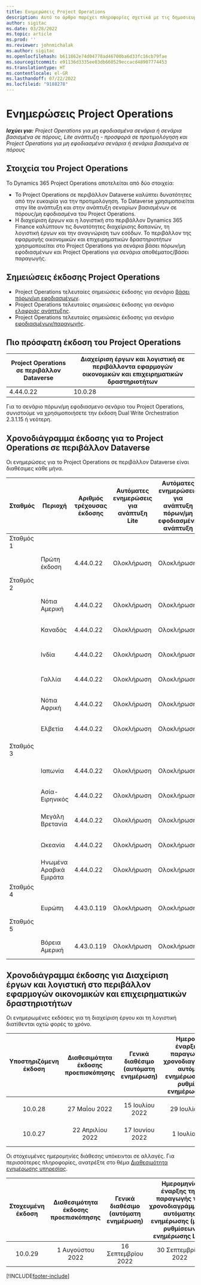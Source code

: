 ```yaml
---
title: Ενημερώσεις Project Operations
description: Αυτό το άρθρο παρέχει πληροφορίες σχετικά με τις δημοσιευμένες εκδόσεις του Dynamics 365 Project Operations.
author: sigitac
ms.date: 03/28/2022
ms.topic: article
ms.prod: ''
ms.reviewer: johnmichalak
ms.author: sigitac
ms.openlocfilehash: b611862e74d04778ad46700ba6d33fc16cb79fae
ms.sourcegitcommit: e91136d3335ee03db660529eccacd48907774453
ms.translationtype: HT
ms.contentlocale: el-GR
ms.lasthandoff: 07/22/2022
ms.locfileid: "9188278"
---
```

# <a name="project-operations-updates"></a>Ενημερώσεις Project Operations

_**Ισχύει για:** Project Operations για μη εφοδιασμένα σενάρια ή σενάρια βασισμένα σε πόρους, Lite ανάπτυξη - προσφορά σε προτιμολόγηση και Project Operations για μη εφοδιασμένα σενάρια ή σενάρια βασισμένα σε πόρους_



## <a name="project-operations-components"></a>Στοιχεία του Project Operations

Το Dynamics 365 Project Operations αποτελείται από δύο στοιχεία:

- Το Project Operations σε περιβάλλον Dataverse καλύπτει δυνατότητες από την ευκαιρία για την προτιμολόγηση. Το Dataverse χρησιμοποιείται στην lite ανάπτυξη και στην ανάπτυξη σεναρίων βασισμένων σε πόρους/μη εφοδιασμένα του Project Operations.
- Η διαχείριση έργων και η λογιστική στο περιβάλλον Dynamics 365 Finance καλύπτουν τις δυνατότητες διαχείρισης δαπανών, τη λογιστική έργων και την αναγνώριση των εσόδων. Το περιβάλλον της εφαρμογής οικονομικών και επιχειρηματικών δραστηριοτήτων χρησιμοποιείται στο Project Operations για σενάρια βάσει πόρων/μη εφοδιασμένων και Project Operations για σενάρια αποθέματος/βάσει παραγωγής.

## <a name="project-operations-release-notes"></a>Σημειώσεις έκδοσης Project Operations
- Project Operations τελευταίες σημειώσεις έκδοσης για σενάριο [βάσει πόρων/μη εφοδιασμένων](whats-new-july-2022-resource-based.md).
- Project Operations τελευταίες σημειώσεις έκδοσης για σενάριο [ελαφριάς ανάπτυξης](../pro/whats-new/whats-new-july-2022-lite.md).
- Project Operations τελευταίες σημειώσεις έκδοσης για σενάριο [εφοδιασμένων/παραγωγής](../prod-pma/whats-new/whats-new-jul-2022-stocked.md).

## <a name="project-operations-latest-version"></a>Πιο πρόσφατη έκδοση του Project Operations

| Project Operations σε περιβάλλον Dataverse | Διαχείριση έργων και λογιστική σε περιβάλλοντα εφαρμογών οικονομικών και επιχειρηματικών δραστηριοτήτων | 
| --- | --- |
| 4.44.0.22 | 10.0.28 |

Για το σενάριο πόρων/μη εφοδιασμενο σενάριο του Project Operations, συνιστούμε να χρησιμοποιήσετε την έκδοση Dual Write Orchestration 2.3.1.15 ή νεότερη.

## <a name="release-schedule-for-project-operations-on-dataverse-environment"></a>Χρονοδιάγραμμα έκδοσης για το Project Operations σε περιβάλλον Dataverse

Οι ενημερώσεις για το Project Operations σε περιβάλλον Dataverse είναι διαθέσιμες κάθε μήνα. 

| Σταθμός | Περιοχή | Αριθμός τρέχουσας έκδοσης | Αυτόματες ενημερώσεις για ανάπτυξη Lite | Αυτόματες ενημερώσεις για ανάπτυξη πόρων/μη εφοδιασμένη ανάπτυξη | Αριθμός επόμενης έκδοσης | Η επόμενη έκδοση είναι γενικά διαθέσιμη |
|-----------|-----------------------|-----------------|--------------------|---------------------|---------------------|---------------------|
| Σταθμός 1 |   &nbsp;              |    &nbsp;       | &nbsp;             |      &nbsp;         |      &nbsp;         |      &nbsp;         |
|   &nbsp;  | Πρώτη έκδοση         |  4.44.0.22      | Ολοκλήρωση           | Ολοκλήρωση            | TBD                 | 05 Αυγούστου 2022       |
| Σταθμός 2 |   &nbsp;              |    &nbsp;       | &nbsp;             |      &nbsp;         |      &nbsp;         |      &nbsp;         |
|   &nbsp;  | Νότια Αμερική         |  4.44.0.22      | Ολοκλήρωση           | Ολοκλήρωση            | TBD                 | 06 Αυγούστου 2022       |
|   &nbsp;  | Καναδάς                |  4.44.0.22      | Ολοκλήρωση           | Ολοκλήρωση            | TBD                 | 06 Αυγούστου 2022       |
|   &nbsp;  | Ινδία                 |  4.44.0.22      | Ολοκλήρωση           | Ολοκλήρωση            | TBD                 | 06 Αυγούστου 2022       |
|   &nbsp;  | Γαλλία                |  4.44.0.22      | Ολοκλήρωση           | Ολοκλήρωση            | TBD                 | 06 Αυγούστου 2022       |
|   &nbsp;  | Νότια Αφρική          |  4.44.0.22      | Ολοκλήρωση           | Ολοκλήρωση            | TBD                 | 06 Αυγούστου 2022       |
|   &nbsp;  | Ελβετία           |  4.44.0.22      | Ολοκλήρωση           | Ολοκλήρωση            | TBD                 | 06 Αυγούστου 2022       |
| Σταθμός 3 |      &nbsp;           |     &nbsp;      |     &nbsp;         |      &nbsp;         |      &nbsp;         |      &nbsp;         |
|   &nbsp;  | Ιαπωνία                 |  4.44.0.22      | Ολοκλήρωση      | Ολοκλήρωση       | TBD                 | 12 Αυγούστου 2022       |
|   &nbsp;  | Ασία-Ειρηνικός          |  4.44.0.22      | Ολοκλήρωση      | Ολοκλήρωση       | TBD                 | 12 Αυγούστου 2022       |
|   &nbsp;  | Μεγάλη Βρετανία         |  4.44.0.22      | Ολοκλήρωση      | Ολοκλήρωση       | TBD                 | 12 Αυγούστου 2022       |
|   &nbsp;  | Ωκεανία               |  4.44.0.22      | Ολοκλήρωση      | Ολοκλήρωση       | TBD                 | 12 Αυγούστου 2022       |
|   &nbsp;  | Ηνωμένα Αραβικά Εμιράτα  |  4.44.0.22      | Ολοκλήρωση      | Ολοκλήρωση       | TBD                 | 12 Αυγούστου 2022       |
| Σταθμός 4 |     &nbsp;            |     &nbsp;      |     &nbsp;         |      &nbsp;         |      &nbsp;         |      &nbsp;         |
|   &nbsp;  | Ευρώπη                |  4.43.0.119      | Ολοκλήρωση           | Ολοκλήρωση            | 4.44.0.22           | 29 Ιουλίου 2022       |
| Σταθμός 5 |     &nbsp;            |     &nbsp;      |     &nbsp;         |      &nbsp;         |      &nbsp;         |      &nbsp;         |
|   &nbsp;  | Βόρεια Αμερική         |  4.43.0.119      | Ολοκλήρωση           | Ολοκλήρωση            | 4.44.0.22           | 05 Αυγούστου 2022       |

## <a name="release-schedule-for-project-management-and-accounting-in-the-finance-and-operations-apps-environment"></a>Χρονοδιάγραμμα έκδοσης για Διαχείριση έργων και λογιστική στο περιβάλλον εφαρμογών οικονομικών και επιχειρηματικών δραστηριοτήτων

Οι ενημερωμένες εκδόσεις για τη διαχείριση έργου και τη λογιστική διατίθενται οχτώ φορές το χρόνο.

|Υποστηριζόμενη έκδοση| Διαθεσιμότητα έκδοσης προεπισκόπησης | Γενικά διαθέσιμο (αυτόματη ενημέρωση) | Ημερομηνία έναρξης της παραγωγής του χρονοδιαγράμματος αυτόματης ενημέρωσης (μέσω ρυθμίσεων ενημέρωσης LCS) |   Τέλος υπηρεσίας   |
|:---------------:|:---------------------------:|:---------------------------------:|:--------------------------------------------------------------------:|:------------------:|
|     10.0.28     |      27 Μαΐου 2022           |        15 Ιουλίου 2022              |                          29 Ιουλίου 2022                               | 21 Οκτωβρίου 2022   |
|     10.0.27     |      22 Απριλίου 2022         |        17 Ιουνίου 2022              |                          1 Ιουλίου 2022                                | 16 Σεπτεμβρίου 2022 |

Οι στοχευμένες ημερομηνίες διάθεσης υπόκεινται σε αλλαγές. Για περισσότερες πληροφορίες, ανατρέξτε στο θέμα [Διαθεσιμότητα ενημέρωσης υπηρεσίας](/dynamics365/fin-ops-core/fin-ops/get-started/public-preview-releases?toc=%2fdynamics365%2ffinance%2ftoc.json).

|Στοχευμένη έκδοση | Διαθεσιμότητα έκδοσης προεπισκόπησης | Γενικά διαθέσιμο (αυτόματη ενημέρωση) | Ημερομηνία έναρξης της παραγωγής του χρονοδιαγράμματος αυτόματης ενημέρωσης (μέσω ρυθμίσεων ενημέρωσης LCS) |   Τέλος υπηρεσίας   |
|:---------------:|:---------------------------:|:---------------------------------:|:--------------------------------------------------------------------:|:------------------:|
|     10.0.29     |      1 Αυγούστου 2022         |       16 Σεπτεμβρίου 2022          |                        30 Σεπτεμβρίου 2022                            | 13 Ιανουαρίου 2023   |

[!INCLUDE[footer-include](../includes/footer-banner.md)]
